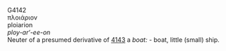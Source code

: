 <body>
  <p>G4142<br>  πλοιάριον  <br> ploiarion  <br><i>ploy-ar‘-ee-on </i><br>Neuter of a presumed derivative of <a href="g4143.htm">4143</a>  a <i>boat:</i> - boat, little (small) ship.<br></p>
 </body>